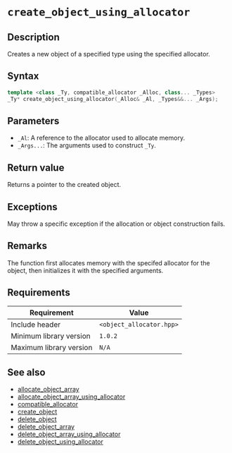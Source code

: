 # `create_object_using_allocator`

## Description

Creates a new object of a specified type using the specified allocator.

## Syntax

```cpp
template <class _Ty, compatible_allocator _Alloc, class... _Types>
_Ty* create_object_using_allocator(_Alloc& _Al, _Types&&... _Args);
```

## Parameters

- `_Al`: A reference to the allocator used to allocate memory.
- `_Args...`: The arguments used to construct `_Ty`.

## Return value

Returns a pointer to the created object.

## Exceptions

May throw a specific exception if the allocation or object construction fails.

## Remarks

The function first allocates memory with the specifed allocator for the object, then initializes it with the specified arguments.

## Requirements

| Requirement             | Value                    |
|-------------------------|--------------------------|
| Include header          | `<object_allocator.hpp>` |
| Minimum library version | `1.0.2`                  |
| Maximum library version | `N/A`                    |

## See also

- [allocate_object_array](allocate_object_array.md)
- [allocate_object_array_using_allocator](allocate_object_array_using_allocator.md)
- [compatible_allocator](compatible_allocator.md)
- [create_object](create_object.md)
- [delete_object](delete_object.md)
- [delete_object_array](delete_object_array.md)
- [delete_object_array_using_allocator](delete_object_array_using_allocator.md)
- [delete_object_using_allocator](delete_object_using_allocator.md)